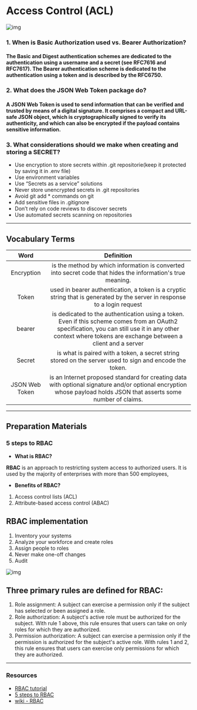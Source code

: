 # Access Control (ACL)
![img](https://assets.website-files.com/5ff66329429d880392f6cba2/60b8b2a47e5418e33ce5d342_Access%20Control%20List%20(ACL)%20preview.jpg)

###  1. When is Basic Authorization used vs. Bearer Authorization?
#### The Basic and Digest authentication schemes are dedicated to the authentication using a username and a secret (see RFC7616 and RFC7617). The Bearer authentication scheme is dedicated to the authentication using a token and is described by the RFC6750.

### 2. What does the JSON Web Token package do?
#### A JSON Web Token is used to send information that can be verified and trusted by means of a digital signature. It comprises a compact and URL-safe JSON object, which is cryptographically signed to verify its authenticity, and which can also be encrypted if the payload contains sensitive information.

### 3. What considerations should we make when creating and storing a SECRET?
 * Use encryption to store secrets within .git repositorie(keep it protected by saving it in .env file)
 * Use environment variables
 * Use “Secrets as a service” solutions
 * Never store unencrypted secrets in .git repositories
 * Avoid git add * commands on git
 * Add sensitive files in .gitignore
 * Don’t rely on code reviews to discover secrets
 * Use automated secrets scanning on repositories
****

## Vocabulary Terms

|      Word      |                                                                                                 Definition                                                                                                  |
| :------------: | :---------------------------------------------------------------------------------------------------------------------------------------------------------------------------------------------------------: |
|   Encryption   |                                                 is the method by which information is converted into secret code that hides the information's true meaning.                                                 |
|     Token      |                                          used in bearer authentication, a token is a cryptic string that is generated by the server in response to a login request                                          |
|     bearer     | is dedicated to the authentication using a token. Even if this scheme comes from an OAuth2 specification, you can still use it in any other context where tokens are exchange between a client and a server |
|     Secret     |                                                   is what is paired with a token, a secret string stored on the server used to sign and encode the token.                                                   |
| JSON Web Token |                     is an Internet proposed standard for creating data with optional signature and/or optional encryption whose payload holds JSON that asserts some number of claims.                      |

****

 ## Preparation Materials

 ### 5 steps to RBAC

 * **What is RBAC?**

  **RBAC** is an approach to restricting system access to authorized users. It is used by the majority of enterprises with more than 500 employees,

   * **Benefits of RBAC?**

   1. Access control lists (ACL)
   1. Attribute-based access control (ABAC)

## RBAC implementation 

1. Inventory your systems
2. Analyze your workforce and create roles
3. Assign people to roles
4. Never make one-off changes
5. Audit

![img](https://www.imperva.com/learn/wp-content/uploads/sites/13/2020/02/access-control-list.jpg)

## Three primary rules are defined for RBAC:

1. Role assignment: A subject can exercise a permission only if the subject has selected or been assigned a role.
1. Role authorization: A subject's active role must be authorized for the subject. With rule 1 above, this rule ensures that users can take on only roles for which they are authorized.
1. Permission authorization: A subject can exercise a permission only if the permission is authorized for the subject's active role. With rules 1 and 2, this rule ensures that users can exercise only permissions for which they are authorized.

****
### Resources
* [RBAC tutorial](https://www.youtube.com/watch?v=C4NP8Eon3cA)
* [5 steps to RBAC](https://www.csoonline.com/article/3060780/5-steps-to-simple-role-based-access-control.html)
* [wiki - RBAC](https://en.wikipedia.org/wiki/Role-based_access_control)
